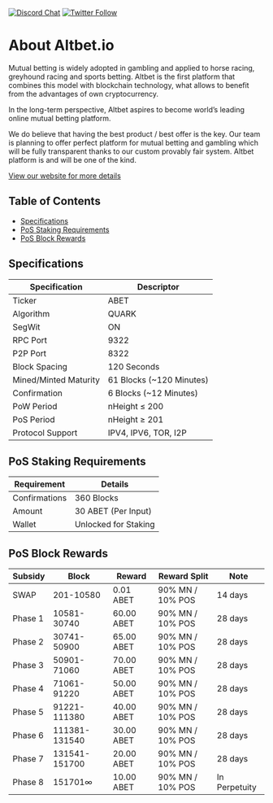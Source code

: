 [![Discord Chat](https://img.shields.io/discord/473618220524240928.svg?style=flat&logo=Discord)](https://altbet.io/go/discord) 
[![Twitter Follow](https://img.shields.io/twitter/follow/altbetofficial.svg?style=social)](https://altbet.io/go/twitter) 

About Altbet.io
=====
<p>Mutual betting is widely adopted in gambling and applied to horse racing, greyhound racing and sports betting. Altbet is the first platform that combines this model with blockchain technology, what allows to benefit from the advantages of own cryptocurrency.</p>
<p>In the long-term perspective, Altbet aspires to become world’s leading online mutual betting platform.</p>
<p>We do believe that having the best product / best offer is the key. Our team is planning to offer perfect platform for mutual betting and gambling which will be fully transparent thanks to our custom provably fair system. Altbet platform is and will be one of the kind.</p>
<a href="https://altbet.io" title="altbet website" target="_blank">View our website for more details</a>

## Table of Contents
- [Specifications](#specifications)
- [PoS Staking Requirements](#pos-staking-requirements)
- [PoS Block Rewards](#pos-block-rewards)

<a name="specifications"></a>
## Specifications

| Specification         | Descriptor                              |
|-----------------------|-----------------------------------------|
| Ticker                | ABET                                     |
| Algorithm             | QUARK                                   |
| SegWit             | ON                                   |
| RPC Port              | 9322                                   |
| P2P Port              | 8322                                   |
| Block Spacing         | 120 Seconds                              |
| Mined/Minted Maturity | 61 Blocks (~120 Minutes)                |
| Confirmation          | 6 Blocks (~12 Minutes)                   |
| PoW Period            | nHeight ≤ 200                       |
| PoS Period            | nHeight ≥ 201                       |
| Protocol Support      | IPV4, IPV6, TOR, I2P                    |

<a name="pos-staking-requirements"></a>
## PoS Staking Requirements

| Requirement   | Details              |
|---------------|----------------------|
| Confirmations | 360 Blocks           |
| Amount        | 30 ABET (Per Input)  |
| Wallet        | Unlocked for Staking |

<a name="pos-block-rewards"></a>
## PoS Block Rewards

| Subsidy | Block           | Reward | Reward Split   | Note          |
|---------|-----------------|--------|----------------|---------------|
| SWAP  | 201-10580     | 0.01 ABET | 90% MN / 10% POS | 14 days |
| Phase 1  | 10581-30740   | 60.00 ABET | 90% MN / 10% POS | 28 days |
| Phase 2  | 30741-50900   | 65.00 ABET | 90% MN / 10% POS | 28 days |
| Phase 3  | 50901-71060   | 70.00 ABET | 90% MN / 10% POS | 28 days |
| Phase 4  | 71061-91220   | 50.00 ABET | 90% MN / 10% POS | 28 days |
| Phase 5  | 91221-111380   | 40.00 ABET | 90% MN / 10% POS | 28 days |
| Phase 6  | 111381-131540   | 30.00 ABET | 90% MN / 10% POS | 28 days |
| Phase 7  | 131541-151700   | 20.00 ABET | 90% MN / 10% POS | 28 days |
| Phase 8 | 151701∞ | 10.00 ABET | 90% MN / 10% POS | In Perpetuity |
